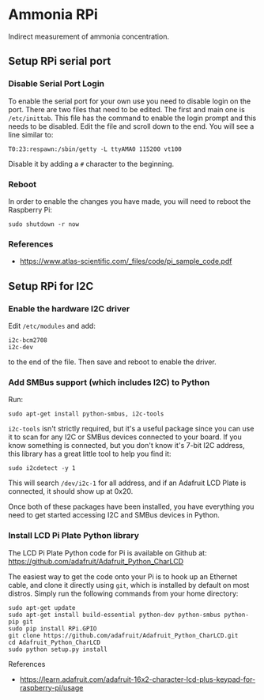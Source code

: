 # Ammonia RPi

Indirect measurement of ammonia concentration.

## Setup RPi serial port

### Disable Serial Port Login

To enable the serial port for your own use you need to disable login on the port. There are two files that need to be edited. The first and main one is `/etc/inittab`. This file has the command to enable the login prompt and this needs to be disabled. Edit the file and scroll down to the end. You will see a line similar to:

```
T0:23:respawn:/sbin/getty -L ttyAMA0 115200 vt100
```

Disable it by adding a `#` character to the beginning.

### Reboot

In order to enable the changes you have made, you will need to reboot the Raspberry Pi:

```
sudo shutdown -r now
```

### References

 * https://www.atlas-scientific.com/_files/code/pi_sample_code.pdf

## Setup RPi for I2C

### Enable the hardware I2C driver

Edit `/etc/modules` and add:

```
i2c-bcm2708
i2c-dev
```

to the end of the file. Then save and reboot to enable the driver.

### Add SMBus support (which includes I2C) to Python

Run:

```
sudo apt-get install python-smbus, i2c-tools
```

`i2c-tools` isn't strictly required, but it's a useful package since you can use it to scan for any I2C or SMBus devices connected to your board. If you know something is connected, but you don't know it's 7-bit I2C address, this library has a great little tool to help you find it:

```
sudo i2cdetect -y 1
```

This will search `/dev/i2c-1` for all address, and if an Adafruit LCD Plate is connected, it should show up at 0x20.

Once both of these packages have been installed, you have everything you need to get started accessing I2C and SMBus devices in Python.

### Install LCD Pi Plate Python library

The LCD Pi Plate Python code for Pi is available on Github at: https://github.com/adafruit/Adafruit_Python_CharLCD

The easiest way to get the code onto your Pi is to hook up an Ethernet cable, and clone it directly using `git`, which is installed by default on most distros. Simply run the following commands from your home directory:

```
sudo apt-get update
sudo apt-get install build-essential python-dev python-smbus python-pip git
sudo pip install RPi.GPIO
git clone https://github.com/adafruit/Adafruit_Python_CharLCD.git
cd Adafruit_Python_CharLCD
sudo python setup.py install
```

References

 * https://learn.adafruit.com/adafruit-16x2-character-lcd-plus-keypad-for-raspberry-pi/usage
